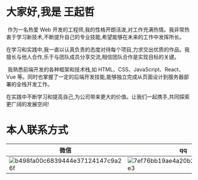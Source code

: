 # 大家好,我是  王起哲

​	作为一名热爱 Web 开发的工程师,我的性格开朗活泼,对工作充满热情。我非常热衷于学习新技术,不断提升自己的专业技能,希望能够在未来的工作中发挥所长。

​	在学习和实践中,我一直以认真负责的态度对待每个项目,力求交出优质的作品。我擅长与他人合作,乐于与团队成员分享交流,相信团队合作是实现目标的关键。

​	我熟悉前端开发的各种框架和技术栈,如 HTML、CSS、JavaScript、React、Vue 等。同时也掌握了一定的后端开发技能,能够独立完成从页面设计到服务器部署的全栈开发工作。

​	在实践中不断学习和提高自己,为公司带来更大的价值。让我们一起携手,共同探索更广阔的发展空间!



# 本人联系方式

| 微信                                                         | qq                                                           |
| ------------------------------------------------------------ | ------------------------------------------------------------ |
| ![b498fa00c6839444e37124147c9a26f](https://cdn.jsdelivr.net/gh/wwwqqqzzz/Image/img/b498fa00c6839444e37124147c9a26f.jpg) | ![7ef76bb19ae4a20b2a3e8c6e0c14ae3](https://cdn.jsdelivr.net/gh/wwwqqqzzz/Image/img/7ef76bb19ae4a20b2a3e8c6e0c14ae3.jpg) |

